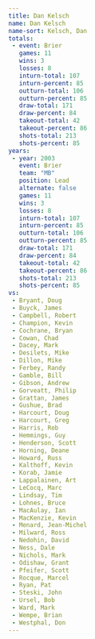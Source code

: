 ```yaml
---
title: Dan Kelsch
name: Dan Kelsch
name-sort: Kelsch, Dan
totals:
 - event: Brier
   games: 11
   wins: 3
   losses: 8
   inturn-total: 107
   inturn-percent: 85
   outturn-total: 106
   outturn-percent: 85
   draw-total: 171
   draw-percent: 84
   takeout-total: 42
   takeout-percent: 86
   shots-total: 213
   shots-percent: 85
years:
 - year: 2003
   event: Brier
   team: "MB"
   position: Lead
   alternate: false
   games: 11
   wins: 3
   losses: 8
   inturn-total: 107
   inturn-percent: 85
   outturn-total: 106
   outturn-percent: 85
   draw-total: 171
   draw-percent: 84
   takeout-total: 42
   takeout-percent: 86
   shots-total: 213
   shots-percent: 85
vs:
 - Bryant, Doug
 - Buyck, James
 - Campbell, Robert
 - Champion, Kevin
 - Cochrane, Bryan
 - Cowan, Chad
 - Dacey, Mark
 - Desilets, Mike
 - Dillon, Mike
 - Ferbey, Randy
 - Gamble, Bill
 - Gibson, Andrew
 - Gorveatt, Philip
 - Grattan, James
 - Gushue, Brad
 - Harcourt, Doug
 - Harcourt, Greg
 - Harris, Rob
 - Hemmings, Guy
 - Henderson, Scott
 - Horning, Deane
 - Howard, Russ
 - Kalthoff, Kevin
 - Korab, Jamie
 - Lappalainen, Art
 - LeCocq, Marc
 - Lindsay, Tim
 - Lohnes, Bruce
 - MacAulay, Ian
 - MacKenzie, Kevin
 - Menard, Jean-Michel
 - Milward, Ross
 - Nedohin, David
 - Ness, Dale
 - Nichols, Mark
 - Odishaw, Grant
 - Pfeifer, Scott
 - Rocque, Marcel
 - Ryan, Pat
 - Steski, John
 - Ursel, Bob
 - Ward, Mark
 - Wempe, Brian
 - Westphal, Don
---
```

